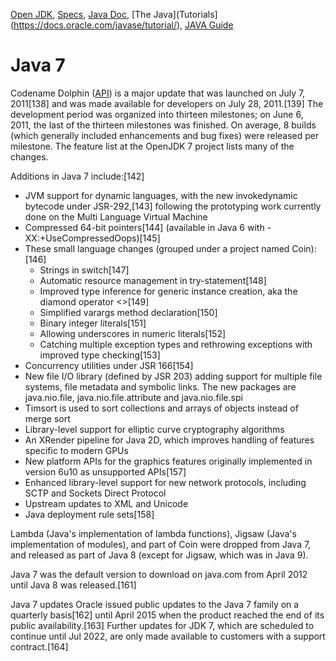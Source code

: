 [Open JDK](https://openjdk.java.net/),
[Specs](https://docs.oracle.com/javase/specs/), 
[Java Doc](https://docs.oracle.com/en/java/index.html),
[The Java](Tutorials](https://docs.oracle.com/javase/tutorial/),
[JAVA Guide](http://sahet.net/htm/java.html) 
 

# Java 7
Codename Dolphin ([API](https://docs.oracle.com/javase/7/docs/api/)) is a major update that was launched on July 7, 2011[138] and was made available for developers on July 28, 2011.[139] The development period was organized into thirteen milestones; on June 6, 2011, the last of the thirteen milestones was finished.  On average, 8 builds (which generally included enhancements and bug fixes) were released per milestone. The feature list at the OpenJDK 7 project lists many of the changes.

Additions in Java 7 include:[142]

- JVM support for dynamic languages, with the new invokedynamic bytecode under JSR-292,[143] following the prototyping work currently done on the Multi Language Virtual Machine
- Compressed 64-bit pointers[144] (available in Java 6 with -XX:+UseCompressedOops)[145]
- These small language changes (grouped under a project named Coin):[146]
	- Strings in switch[147]
	- Automatic resource management in try-statement[148]
	- Improved type inference for generic instance creation, aka the diamond operator <>[149]
	- Simplified varargs method declaration[150]
	- Binary integer literals[151]
	- Allowing underscores in numeric literals[152]
	- Catching multiple exception types and rethrowing exceptions with improved type checking[153]
- Concurrency utilities under JSR 166[154]
- New file I/O library (defined by JSR 203) adding support for multiple file systems, file metadata and symbolic links. The new packages are java.nio.file, java.nio.file.attribute and java.nio.file.spi 
- Timsort is used to sort collections and arrays of objects instead of merge sort
- Library-level support for elliptic curve cryptography algorithms
- An XRender pipeline for Java 2D, which improves handling of features specific to modern GPUs
- New platform APIs for the graphics features originally implemented in version 6u10 as unsupported APIs[157]
- Enhanced library-level support for new network protocols, including SCTP and Sockets Direct Protocol
- Upstream updates to XML and Unicode
- Java deployment rule sets[158]

Lambda (Java's implementation of lambda functions), Jigsaw (Java's implementation of modules), and part of Coin were dropped from Java 7, and released as part of Java 8 (except for Jigsaw, which was in Java 9). 

Java 7 was the default version to download on java.com from April 2012 until Java 8 was released.[161]

Java 7 updates
Oracle issued public updates to the Java 7 family on a quarterly basis[162] until April 2015 when the product reached the end of its public availability.[163] Further updates for JDK 7, which are scheduled to continue until Jul 2022, are only made available to customers with a support contract.[164]
